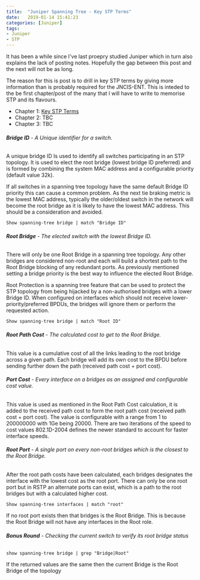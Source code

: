 ```yaml
---
title:  "Juniper Spanning Tree - Key STP Terms"
date:   2019-01-14 15:41:23
categories: [Juniper]
tags: 
- Juniper 
- STP 
---
```



It has been a while since I've last proepry studied Juniper which in turn also explains the lack of posting notes. Hopefully the gap between this post and the next will not be as long. 

The reason for this is post is to drill in key STP terms by giving more information than is probably required for the JNCIS-ENT. This is inteded to the be first chapter/post of the many that I will have to write to memorise STP and its flavours. 

<!-- Using the HTML List below as Jekyll list formating doesn't work as expected, need to fix at some point. -->

<ul style="list-style-type:disc">
  <li>Chapter 1: <a href="http://127.0.0.1:4000/2019/Juniper-Spanning-Tree-Key-STP-Terms/">Key STP Terms</a> </li> 
  <li>Chapter 2: TBC</li>
  <li>Chapter 3: TBC</li>
</ul>  

###### **Bridge ID** - A Unique identifier for a switch.

A unique bridge ID Is used to identify all switches participating in an STP topology. It is used to elect the root bridge (lowest bridge ID preferred) and is formed by combining the system MAC address and a configurable priority (default value 32k).

If all switches in a spanning tree topology have the same default Bridge ID priority this can cause a common problem. As the next tie braking metric is the lowest MAC address, typically the older/oldest switch in the network will become the root bridge as it  is likely to have the lowest MAC address. This should be a consideration and avoided.

```
Show spanning-tree bridge | match "Bridge ID"
```

###### **Root Bridge** - The elected switch with the lowest Bridge ID.  

There will only be one Root Bridge in a spanning tree topology. Any other bridges are considered non-root and each will build a shortest path to the Root Bridge blocking of any redundant ports.  As previously mentioned setting a bridge priority is the best way to influence the elected Root Bridge.
	
Root Protection is a spanning tree feature that can be used to protect the STP topology from being hijacked by a non-authorised bridges with a lower Bridge ID. When configured on interfaces which should not receive lower-priority/preferred BPDUs, the bridges will ignore them or perform the requested action.
```
Show spanning-tree bridge | match "Root ID"
```

###### **Root Path Cost** - The calculated cost to get to the Root Bridge.  

This value is a cumulative cost of all the links leading to the root bridge across a given path. Each bridge will add its own cost to the BPDU before sending further down the path (received path cost + port cost).

###### **Port Cost** - Every interface on a bridges as an assigned and configurable cost value.

This value is used as mentioned in the Root Path Cost calculation, it is added to the received path cost to form the root path cost (received path cost + port cost).  The value is configurable with a range from 1 to 200000000 with 1Ge being 20000. There are two iterations of the speed to cost values 802.1D-2004 defines the newer standard to account for faster interface speeds.

###### **Root Port** - A single port on every non-root bridges which is the closest to the Root Bridge.

After the root path costs have been calculated, each bridges designates the interface with the lowest cost as the root port.  There can only be one root port but in RSTP an alternate ports can exist, which is a path to the root bridges but with a calculated higher cost.
```
Show spanning-tree interfaces | match "root"
```
If no root port exists then that bridges is the Root Bridge. This is because the Root Bridge will not have any interfaces in the Root role.

###### **Bonus Round** - Checking the current switch to verify its root bridge status

```
show spanning-tree bridge | grep "Bridge|Root"
```

If the returned values are the same then the current Bridge is the Root Bridge of the topology